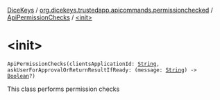 [DiceKeys](../../index.md) / [org.dicekeys.trustedapp.apicommands.permissionchecked](../index.md) / [ApiPermissionChecks](index.md) / [&lt;init&gt;](./-init-.md)

# &lt;init&gt;

`ApiPermissionChecks(clientsApplicationId: `[`String`](https://kotlinlang.org/api/latest/jvm/stdlib/kotlin/-string/index.html)`, askUserForApprovalOrReturnResultIfReady: (message: `[`String`](https://kotlinlang.org/api/latest/jvm/stdlib/kotlin/-string/index.html)`) -> `[`Boolean`](https://kotlinlang.org/api/latest/jvm/stdlib/kotlin/-boolean/index.html)`?)`

This class performs permission checks

